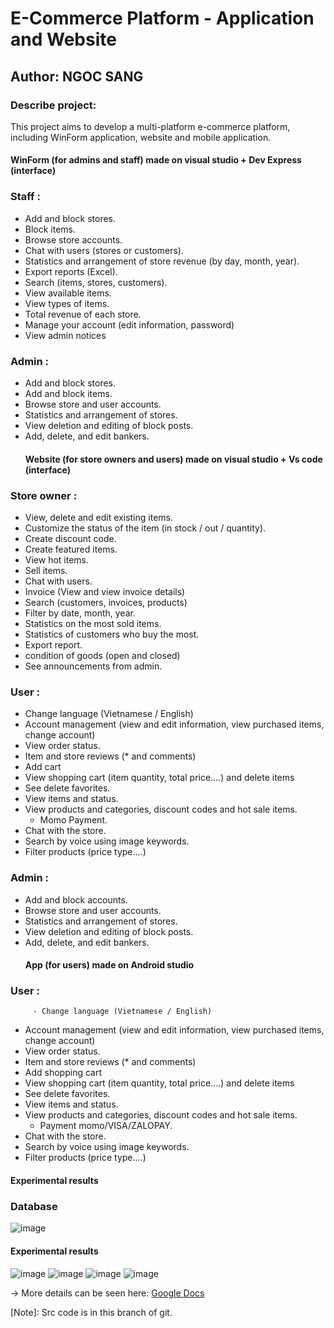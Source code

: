# E-Commerce Platform - Application and Website

## Author: NGOC SANG

### Describe project:

This project aims to develop a multi-platform e-commerce platform, including WinForm application, website and mobile application.

   #### WinForm (for admins and staff) made on visual studio + Dev Express (interface)
### Staff :
- Add and block stores.
- Block items.
- Browse store accounts.
- Chat with users (stores or customers).
- Statistics and arrangement of store revenue (by day, month, year).
- Export reports (Excel).
- Search (items, stores, customers).
- View available items.
- View types of items.
- Total revenue of each store.
- Manage your account (edit information, password)
- View admin notices
### Admin :
- Add and block stores.
- Add and block items.
- Browse store and user accounts.
- Statistics and arrangement of stores.
- View deletion and editing of block posts.
- Add, delete, and edit bankers.
   #### Website (for store owners and users) made on visual studio + Vs code (interface)
### Store owner :
- View, delete and edit existing items.
- Customize the status of the item (in stock / out / quantity).
- Create discount code.
- Create featured items.
- View hot items.
- Sell items.
- Chat with users.
- Invoice (View and view invoice details)
- Search (customers, invoices, products)
- Filter by date, month, year.
- Statistics on the most sold items.
- Statistics of customers who buy the most.
- Export report.
- condition of goods (open and closed)
- See announcements from admin.
### User :
- Change language (Vietnamese / English)
- Account management (view and edit information, view purchased items, change account)
- View order status.
- Item and store reviews (* and comments)
- Add cart
- View shopping cart (item quantity, total price....) and delete items
- See delete favorites.
- View items and status.
- View products and categories, discount codes and hot sale items.
  - Momo Payment.
- Chat with the store.
- Search by voice using image keywords.
- Filter products (price type....)
### Admin :
- Add and block accounts.
- Browse store and user accounts.
- Statistics and arrangement of stores.
- View deletion and editing of block posts.
- Add, delete, and edit bankers.
   #### App (for users) made on Android studio
### User :
         - Change language (Vietnamese / English)
- Account management (view and edit information, view purchased items, change account)
- View order status.
- Item and store reviews (* and comments)
- Add shopping cart
- View shopping cart (item quantity, total price....) and delete items
- See delete favorites.
- View items and status.
- View products and categories, discount codes and hot sale items.
  - Payment momo/VISA/ZALOPAY.
- Chat with the store.
- Search by voice using image keywords.
- Filter products (price type....)

#### Experimental results
### Database
![image](https://github.com/Sangundev/DACN/assets/99321687/b30efc56-af4f-4115-9513-79e20a8837cb)
#### Experimental results
![image](https://github.com/Sangundev/DACN/assets/99321687/1c822eb0-7d1b-443f-992a-22be872a781a)
![image](https://github.com/Sangundev/DACN/assets/99321687/57b765f7-cbea-4cc7-881e-7137315cf471)
![image](https://github.com/Sangundev/DACN/assets/99321687/e3c0a678-0503-4867-88c0-9454b751fa56)
![image](https://github.com/Sangundev/DACN/assets/99321687/0dfd033e-47e7-4560-87d9-1017b3cb4b62)

-> More details can be seen here: [Google Docs](https://docs.google.com/document/d/18z5d3tiZHktO6uQjMMjiHLwNR3k77FvX/edit?usp=sharing&ouid=103353651563422340424&rtpof=true&sd=true)

[Note]: Src code is in this branch of git.